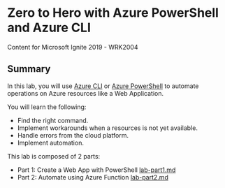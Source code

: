 # Zero to Hero with Azure PowerShell and Azure CLI

Content for Microsoft Ignite 2019 - WRK2004

## Summary

In this lab, you will use [Azure CLI](https://docs.microsoft.com/en-us/cli/azure/install-azure-cli?view=azure-cli-latest) or [Azure PowerShell](https://docs.microsoft.com/en-us/powershell/azure/?view=azps-2.8.0) to automate operations on Azure resources like a Web Application.

You will learn the following:

- Find the right command.
- Implement workarounds when a resources is not yet available.
- Handle errors from the cloud platform.
- Implement automation.

This lab is composed of 2 parts:

- Part 1: Create a Web App with PowerShell [lab-part1.md](lab-part1.md)
- Part 2: Automate using Azure Function [lab-part2.md](lab-part2.md)